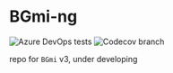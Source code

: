 # BGmi-ng

![Azure DevOps tests](https://img.shields.io/azure-devops/tests/BGmi/BGmi-NG/2/master?logo=azure-pipelines)
![Codecov branch](https://img.shields.io/codecov/c/github/BGmi/BGmi-NG/master)

repo for `BGmi` v3, under developing
